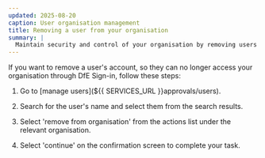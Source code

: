 ```yaml
---
updated: 2025-08-20
caption: User organisation management
title: Removing a user from your organisation
summary: |
  Maintain security and control of your organisation by removing users that no longer require access.
---
```


If you want to remove a user's account, so they can no longer access your organisation through DfE Sign-in, follow these steps:

1. Go to [manage users](${{ SERVICES_URL }}approvals/users).

2. Search for the user's name and select them from the search results.

3. Select 'remove from organisation' from the actions list under the relevant organisation.

4. Select 'continue' on the confirmation screen to complete your task.
